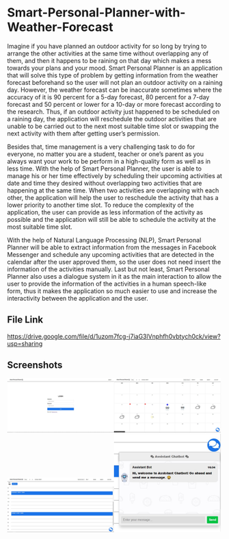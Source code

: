 # Smart-Personal-Planner-with-Weather-Forecast
Imagine if you have planned an outdoor activity for so long by trying to arrange the other activities at the same time without overlapping any of them, and then it happens to be raining on that day which makes a mess towards your plans and your mood. Smart Personal Planner is an application that will solve this type of problem by getting information from the weather forecast beforehand so the user will not plan an outdoor activity on a raining day. However, the weather forecast can be inaccurate sometimes where the accuracy of it is 90 percent for a 5-day forecast, 80 percent for a 7-day forecast and 50 percent or lower for a 10-day or more forecast according to the research. Thus, if an outdoor activity just happened to be scheduled on a raining day, the application will reschedule the outdoor activities that are unable to be carried out to the next most suitable time slot or swapping the next activity with them after getting user’s permission.
	
Besides that, time management is a very challenging task to do for everyone, no matter you are a student, teacher or one’s parent as you always want your work to be perform in a high-quality form as well as in less time. With the help of Smart Personal Planner, the user is able to manage his or her time effectively by scheduling their upcoming activities at date and time they desired without overlapping two activities that are happening at the same time. When two activities are overlapping with each other, the application will help the user to reschedule the activity that has a lower priority to another time slot. To reduce the complexity of the application, the user can provide as less information of the activity as possible and the application will still be able to schedule the activity at the most suitable time slot.
	
With the help of Natural Language Processing (NLP), Smart Personal Planner will be able to extract information from the messages in Facebook Messenger and schedule any upcoming activities that are detected in the calendar after the user approved them, so the user does not need insert the information of the activities manually. Last but not least, Smart Personal Planner also uses a dialogue system in it as the main interaction to allow the user to provide the information of the activities in a human speech-like form, thus it makes the application so much easier to use and increase the interactivity between the application and the user.

## File Link
https://drive.google.com/file/d/1uzom7fcg-j7iaG3lVnphfh0vbtych0ck/view?usp=sharing

## Screenshots
<img src="Screenshots/screenshot1.jpg" width="250"><img src="Screenshots/screenshot2.jpg" width="250">
<img src="Screenshots/screenshot3.jpg" width="250"><img src="Screenshots/screenshot4.jpg" width="250">

